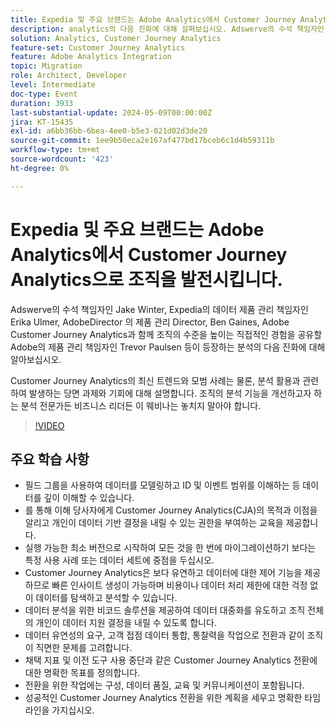 ```yaml
---
title: Expedia 및 주요 브랜드는 Adobe Analytics에서 Customer Journey Analytics으로 조직을 발전시킵니다.
description: analytics의 다음 진화에 대해 살펴보십시오. Adswerve의 수석 책임자인 Jake Winter, Expedia의 데이터 제품 관리 책임자인 Erika Ulmer, AdobeDirector 의 제품 관리 책임자인 Ben Gaines, Director의 제품 관리 책임자인 Trevor Paulsen, Adobe의 제품 관리 책임자인 Trevor Paulsen이 Adobe Customer Journey Analytics과 함께 조직을 평준화하는 경험을 공유할 것입니다. Customer Journey Analytics의 최신 트렌드와 모범 사례는 물론, 분석 활용과 관련하여 발생하는 당면 과제와 기회에 대해 설명합니다. 조직의 분석 기능을 개선하고자 하는 분석 전문가든 비즈니스 리더든 이 웨비나는 놓치지 말아야 합니다.
solution: Analytics, Customer Journey Analytics
feature-set: Customer Journey Analytics
feature: Adobe Analytics Integration
topic: Migration
role: Architect, Developer
level: Intermediate
doc-type: Event
duration: 3933
last-substantial-update: 2024-05-09T00:00:00Z
jira: KT-15435
exl-id: a6bb36bb-6bea-4ee0-b5e3-021d02d3de20
source-git-commit: 1ee9b50eca2e167af477bd17bceb6c1d4b59311b
workflow-type: tm+mt
source-wordcount: '423'
ht-degree: 0%

---
```


# Expedia 및 주요 브랜드는 Adobe Analytics에서 Customer Journey Analytics으로 조직을 발전시킵니다.

Adswerve의 수석 책임자인 Jake Winter, Expedia의 데이터 제품 관리 책임자인 Erika Ulmer, AdobeDirector 의 제품 관리 Director, Ben Gaines, Adobe Customer Journey Analytics과 함께 조직의 수준을 높이는 직접적인 경험을 공유할 Adobe의 제품 관리 책임자인 Trevor Paulsen 등이 등장하는 분석의 다음 진화에 대해 알아보십시오.

Customer Journey Analytics의 최신 트렌드와 모범 사례는 물론, 분석 활용과 관련하여 발생하는 당면 과제와 기회에 대해 설명합니다. 조직의 분석 기능을 개선하고자 하는 분석 전문가든 비즈니스 리더든 이 웨비나는 놓치지 말아야 합니다.

>[!VIDEO](https://video.tv.adobe.com/v/3428762/?learn=on)


## 주요 학습 사항


* 필드 그룹을 사용하여 데이터를 모델링하고 ID 및 이벤트 범위를 이해하는 등 데이터를 깊이 이해할 수 있습니다.
* 를 통해 이해 당사자에게 Customer Journey Analytics(CJA)의 목적과 이점을 알리고 개인이 데이터 기반 결정을 내릴 수 있는 권한을 부여하는 교육을 제공합니다.
* 실행 가능한 최소 버전으로 시작하여 모든 것을 한 번에 마이그레이션하기 보다는 특정 사용 사례 또는 데이터 세트에 중점을 두십시오.
* Customer Journey Analytics은 보다 유연하고 데이터에 대한 제어 기능을 제공하므로 빠른 인사이트 생성이 가능하며 비용이나 데이터 처리 제한에 대한 걱정 없이 데이터를 탐색하고 분석할 수 있습니다.
* 데이터 분석을 위한 비코드 솔루션을 제공하여 데이터 대중화를 유도하고 조직 전체의 개인이 데이터 지원 결정을 내릴 수 있도록 합니다.
* 데이터 유연성의 요구, 고객 접점 데이터 통합, 통찰력을 작업으로 전환과 같이 조직이 직면한 문제를 고려합니다.
* 채택 지표 및 이전 도구 사용 중단과 같은 Customer Journey Analytics 전환에 대한 명확한 목표를 정의합니다.
* 전환을 위한 작업에는 구성, 데이터 품질, 교육 및 커뮤니케이션이 포함됩니다.
* 성공적인 Customer Journey Analytics 전환을 위한 계획을 세우고 명확한 타임라인을 가지십시오.

